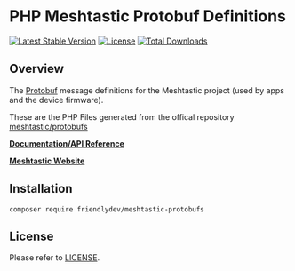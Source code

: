 # PHP Meshtastic Protobuf Definitions

[![Latest Stable Version](https://poser.pugx.org/friendlydev/meshtastic-protobufs/v/stable)](https://packagist.org/packages/friendlydev/meshtastic-protobufs)
[![License](https://poser.pugx.org/friendlydev/meshtastic-protobufs/license)](https://packagist.org/packages/friendlydev/meshtastic-protobufs)
[![Total Downloads](https://poser.pugx.org/friendlydev/meshtastic-protobufs/downloads)](https://packagist.org/packages/friendlydev/meshtastic-protobufs)


## Overview

The [Protobuf](https://developers.google.com/protocol-buffers) message definitions for the Meshtastic project (used by apps and the device firmware).

These are the PHP Files generated from the offical repository [meshtastic/protobufs](https://github.com/meshtastic/protobufs)

**[Documentation/API Reference](https://buf.build/meshtastic/protobufs)**

**[Meshtastic Website](https://meshtastic.org/)**


## Installation

    composer require friendlydev/meshtastic-protobufs


## License
Please refer to [LICENSE](./LICENSE).
